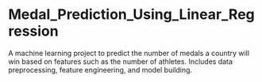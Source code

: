 # Medal_Prediction_Using_Linear_Regression
A machine learning project to predict the number of medals a country will win based on features such as the number of athletes. Includes data preprocessing, feature engineering, and model building.
